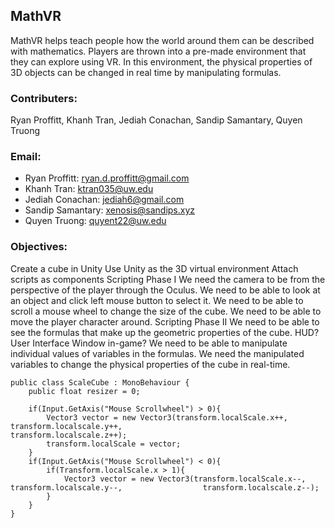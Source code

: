 ## MathVR

MathVR helps teach people how the world around them can be described with mathematics. Players are thrown into a pre-made environment that they can explore using VR. In this environment, the physical properties of 3D objects can be changed in real time by manipulating formulas.

### Contributers:
Ryan Proffitt, Khanh Tran, Jediah Conachan, Sandip Samantary, Quyen Truong

### Email:
+ Ryan Proffitt: ryan.d.proffitt@gmail.com
+ Khanh Tran: ktran035@uw.edu
+ Jediah Conachan: jediah6@gmail.com
+ Sandip Samantary: xenosis@sandips.xyz
+ Quyen Truong: quyent22@uw.edu

### Objectives:

Create a cube in Unity
Use Unity as the 3D virtual environment
Attach scripts as components
Scripting Phase I
We need the camera to be from the perspective of the player through the Oculus.
We need to be able to look at an object and click left mouse button to select it.
We need to be able to scroll a mouse wheel to change the size of the cube.
We need to be able to move the player character around.
Scripting Phase II
We need to be able to see the formulas that make up the geometric properties of the cube.
HUD? User Interface Window in-game?
We need to be able to manipulate individual values of variables in the formulas.
We need the manipulated variables to change the physical properties of the cube in real-time.
```
public class ScaleCube : MonoBehaviour {
	public float resizer = 0;
	
	if(Input.GetAxis("Mouse Scrollwheel") > 0){
		Vector3 vector = new Vector3(transform.localScale.x++, transform.localscale.y++,                              transform.localscale.z++);
		transform.localScale = vector;
	}
	if(Input.GetAxis("Mouse Scrollwheel") < 0){
		if(Transform.localScale.x > 1){
			Vector3 vector = new Vector3(transform.localScale.x--, transform.localscale.y--,                  transform.localscale.z--);
		}
	}
}
```
